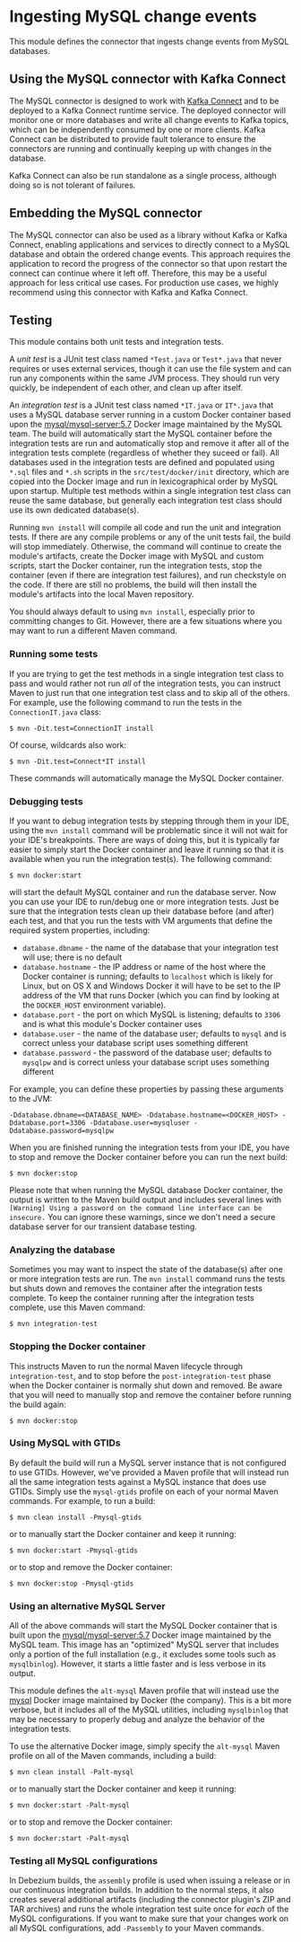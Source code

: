# Ingesting MySQL change events

This module defines the connector that ingests change events from MySQL databases.

## Using the MySQL connector with Kafka Connect

The MySQL connector is designed to work with [Kafka Connect](http://kafka.apache.org/documentation.html#connect) and to be deployed to a Kafka Connect runtime service. The deployed connector will monitor one or more databases and write all change events to Kafka topics, which can be independently consumed by one or more clients. Kafka Connect can be distributed to provide fault tolerance to ensure the connectors are running and continually keeping up with changes in the database.

Kafka Connect can also be run standalone as a single process, although doing so is not tolerant of failures.

## Embedding the MySQL connector

The MySQL connector can also be used as a library without Kafka or Kafka Connect, enabling applications and services to directly connect to a MySQL database and obtain the ordered change events. This approach requires the application to record the progress of the connector so that upon restart the connect can continue where it left off. Therefore, this may be a useful approach for less critical use cases. For production use cases, we highly recommend using this connector with Kafka and Kafka Connect.



## Testing

This module contains both unit tests and integration tests.

A *unit test* is a JUnit test class named `*Test.java` or `Test*.java` that never requires or uses external services, though it can use the file system and can run any components within the same JVM process. They should run very quickly, be independent of each other, and clean up after itself.

An *integration test* is a JUnit test class named `*IT.java` or `IT*.java` that uses a MySQL database server running in a custom Docker container based upon the [mysql/mysql-server:5.7](https://hub.docker.com/r/mysql/mysql-server/) Docker image maintained by the MySQL team. The build will automatically start the MySQL container before the integration tests are run and automatically stop and remove it after all of the integration tests complete (regardless of whether they suceed or fail). All databases used in the integration tests are defined and populated using `*.sql` files and `*.sh` scripts in the `src/test/docker/init` directory, which are copied into the Docker image and run in lexicographical order by MySQL upon startup. Multiple test methods within a single integration test class can reuse the same database, but generally each integration test class should use its own dedicated database(s).

Running `mvn install` will compile all code and run the unit and integration tests. If there are any compile problems or any of the unit tests fail, the build will stop immediately. Otherwise, the command will continue to create the module's artifacts, create the Docker image with MySQL and custom scripts, start the Docker container, run the integration tests, stop the container (even if there are integration test failures), and run checkstyle on the code. If there are still no problems, the build will then install the module's artifacts into the local Maven repository.

You should always default to using `mvn install`, especially prior to committing changes to Git. However, there are a few situations where you may want to run a different Maven command.

### Running some tests

If you are trying to get the test methods in a single integration test class to pass and would rather not run *all* of the integration tests, you can instruct Maven to just run that one integration test class and to skip all of the others. For example, use the following command to run the tests in the `ConnectionIT.java` class:

    $ mvn -Dit.test=ConnectionIT install

Of course, wildcards also work:

    $ mvn -Dit.test=Connect*IT install

These commands will automatically manage the MySQL Docker container.

### Debugging tests

If you want to debug integration tests by stepping through them in your IDE, using the `mvn install` command will be problematic since it will not wait for your IDE's breakpoints. There are ways of doing this, but it is typically far easier to simply start the Docker container and leave it running so that it is available when you run the integration test(s). The following command:

    $ mvn docker:start

will start the default MySQL container and run the database server. Now you can use your IDE to run/debug one or more integration tests. Just be sure that the integration tests clean up their database before (and after) each test, and that you run the tests with VM arguments that define the required system properties, including:

* `database.dbname` - the name of the database that your integration test will use; there is no default
* `database.hostname` - the IP address or name of the host where the Docker container is running; defaults to `localhost` which is likely for Linux, but on OS X and Windows Docker it will have to be set to the IP address of the VM that runs Docker (which you can find by looking at the `DOCKER_HOST` environment variable).
* `database.port` - the port on which MySQL is listening; defaults to `3306` and is what this module's Docker container uses
* `database.user` - the name of the database user; defaults to `mysql` and is correct unless your database script uses something different
* `database.password` - the password of the database user; defaults to `mysqlpw` and is correct unless your database script uses something different

For example, you can define these properties by passing these arguments to the JVM:

    -Ddatabase.dbname=<DATABASE_NAME> -Ddatabase.hostname=<DOCKER_HOST> -Ddatabase.port=3306 -Ddatabase.user=mysqluser -Ddatabase.password=mysqlpw

When you are finished running the integration tests from your IDE, you have to stop and remove the Docker container before you can run the next build:

    $ mvn docker:stop


Please note that when running the MySQL database Docker container, the output is written to the Maven build output and includes several lines with `[Warning] Using a password on the command line interface can be insecure.` You can ignore these warnings, since we don't need a secure database server for our transient database testing.

### Analyzing the database

Sometimes you may want to inspect the state of the database(s) after one or more integration tests are run. The `mvn install` command runs the tests but shuts down and removes the container after the integration tests complete. To keep the container running after the integration tests complete, use this Maven command:

    $ mvn integration-test

### Stopping the Docker container

This instructs Maven to run the normal Maven lifecycle through `integration-test`, and to stop before the `post-integration-test` phase when the Docker container is normally shut down and removed. Be aware that you will need to manually stop and remove the container before running the build again:

    $ mvn docker:stop

### Using MySQL with GTIDs

By default the build will run a MySQL server instance that is not configured to use GTIDs. However, we've provided a Maven profile that will instead run all the same integration tests against a MySQL instance that does use GTIDs. Simply use the `mysql-gtids` profile on each of your normal Maven commands. For example, to run a build:

    $ mvn clean install -Pmysql-gtids

or to manually start the Docker container and keep it running:

    $ mvn docker:start -Pmysql-gtids

or to stop and remove the Docker container:

    $ mvn docker:stop -Pmysql-gtids

### Using an alternative MySQL Server

All of the above commands will start the MySQL Docker container that is built upon the [mysql/mysql-server:5.7](https://hub.docker.com/r/mysql/mysql-server/) Docker image maintained by the MySQL team. This image has an "optimized" MySQL server that includes only a portion of the full installation (e.g., it excludes some tools such as `mysqlbinlog`). However, it starts a little faster and is less verbose in its output.

This module defines the `alt-mysql` Maven profile that will instead use the [mysql](https://hub.docker.com/r/_/mysql/) Docker image maintained by Docker (the company). This is a bit more verbose, but it includes all of the MySQL utilities, including `mysqlbinlog` that may be necessary to properly debug and analyze the behavior of the integration tests.

To use the alternative Docker image, simply specify the `alt-mysql` Maven profile on all of the Maven commands, including a build:

    $ mvn clean install -Palt-mysql

or to manually start the Docker container and keep it running:

    $ mvn docker:start -Palt-mysql

or to stop and remove the Docker container:

    $ mvn docker:start -Palt-mysql

### Testing all MySQL configurations

In Debezium builds, the `assembly` profile is used when issuing a release or in our continuous integration builds. In addition to the normal steps, it also creates several additional artifacts (including the connector plugin's ZIP and TAR archives) and runs the whole
integration test suite once for _each_ of the MySQL configurations. If you want to make sure that your changes work on all MySQL configurations, add `-Passembly` to your Maven commands.

